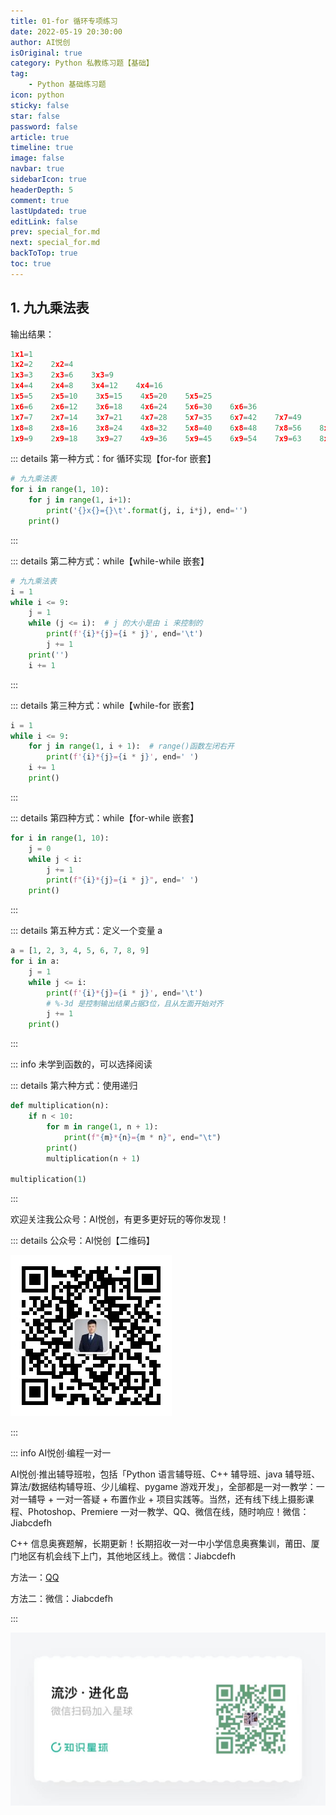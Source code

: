 ```yaml
---
title: 01-for 循环专项练习
date: 2022-05-19 20:30:00
author: AI悦创
isOriginal: true
category: Python 私教练习题【基础】
tag:
    - Python 基础练习题
icon: python
sticky: false
star: false
password: false
article: true
timeline: true
image: false
navbar: true
sidebarIcon: true
headerDepth: 5
comment: true
lastUpdated: true
editLink: false
prev: special_for.md
next: special_for.md
backToTop: true
toc: true
---
```




## 1. 九九乘法表

输出结果：

```python
1x1=1    
1x2=2    2x2=4    
1x3=3    2x3=6    3x3=9    
1x4=4    2x4=8    3x4=12    4x4=16    
1x5=5    2x5=10    3x5=15    4x5=20    5x5=25    
1x6=6    2x6=12    3x6=18    4x6=24    5x6=30    6x6=36    
1x7=7    2x7=14    3x7=21    4x7=28    5x7=35    6x7=42    7x7=49    
1x8=8    2x8=16    3x8=24    4x8=32    5x8=40    6x8=48    7x8=56    8x8=64    
1x9=9    2x9=18    3x9=27    4x9=36    5x9=45    6x9=54    7x9=63    8x9=72    9x9=81
```

::: details 第一种方式：for 循环实现【for-for 嵌套】

```python
# 九九乘法表
for i in range(1, 10):
    for j in range(1, i+1):
        print('{}x{}={}\t'.format(j, i, i*j), end='')
    print()
```

:::

::: details 第二种方式：while【while-while 嵌套】

```python
# 九九乘法表
i = 1
while i <= 9:
    j = 1
    while (j <= i):  # j 的大小是由 i 来控制的
        print(f'{i}*{j}={i * j}', end='\t')
        j += 1
    print('')
    i += 1
```

:::

::: details 第三种方式：while【while-for 嵌套】

```python
i = 1
while i <= 9:
    for j in range(1, i + 1):  # range()函数左闭右开
        print(f'{i}*{j}={i * j}', end=' ')
    i += 1
    print()
```

:::

::: details 第四种方式：while【for-while 嵌套】

```python
for i in range(1, 10):
    j = 0
    while j < i:
        j += 1
        print(f"{i}*{j}={i * j}", end=' ')
    print()
```

:::

::: details 第五种方式：定义一个变量 a

```python
a = [1, 2, 3, 4, 5, 6, 7, 8, 9]
for i in a:
    j = 1
    while j <= i:
        print(f'{i}*{j}={i * j}', end='\t')
        # %-3d 是控制输出结果占据3位，且从左面开始对齐
        j += 1
    print()
```

:::

::: info 未学到函数的，可以选择阅读

::: details 第六种方式：使用递归

```python
def multiplication(n):
    if n < 10:
        for m in range(1, n + 1):
            print(f"{m}*{n}={m * n}", end="\t")
        print()
        multiplication(n + 1)

multiplication(1)
```

:::



欢迎关注我公众号：AI悦创，有更多更好玩的等你发现！

::: details 公众号：AI悦创【二维码】

![](/gzh.jpg)

:::

::: info AI悦创·编程一对一

AI悦创·推出辅导班啦，包括「Python 语言辅导班、C++ 辅导班、java 辅导班、算法/数据结构辅导班、少儿编程、pygame 游戏开发」，全部都是一对一教学：一对一辅导 + 一对一答疑 + 布置作业 + 项目实践等。当然，还有线下线上摄影课程、Photoshop、Premiere 一对一教学、QQ、微信在线，随时响应！微信：Jiabcdefh

C++ 信息奥赛题解，长期更新！长期招收一对一中小学信息奥赛集训，莆田、厦门地区有机会线下上门，其他地区线上。微信：Jiabcdefh

方法一：[QQ](http://wpa.qq.com/msgrd?v=3&uin=1432803776&site=qq&menu=yes)

方法二：微信：Jiabcdefh

:::

![](/zsxq.jpg)













